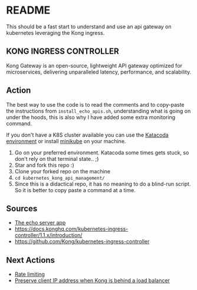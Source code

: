 # README
This should be a fast start to understand and use an api gateway on kubernetes leveraging the Kong ingress.

## KONG INGRESS CONTROLLER
Kong Gateway is an open-source, lightweight API gateway optimized for microservices, delivering unparalleled latency, performance, and scalability.

## Action
The best way to use the code is to read the comments and to copy-paste the instructions from `install_echo_apis.sh`, understanding what is going on under the hoods, this is also why I have added some extra monitoring command.

If you don't have a K8S cluster available you can use the [Katacoda environment](https://www.katacoda.com/courses/kubernetes/kubectl-run-containers) or install [minikube](https://minikube.sigs.k8s.io/docs/start/) on your machine.

1. Go on your preferred environment. Katacoda some times gets stuck, so don't rely on that terminal state.. ;)
2. Star and fork this repo :)
3. Clone your forked repo on the machine
3. `cd kubernetes_kong_api_management/`
3. Since this is a didactical repo, it has no meaning to do a blind-run script.
    So it is better to copy paste a command at a time.


## Sources
- [The echo server app](gcr.io/kubernetes-e2e-test-images/echoserver:2.2)
- https://docs.konghq.com/kubernetes-ingress-controller/1.1.x/introduction/
- https://github.com/Kong/kubernetes-ingress-controller

## Next Actions
- [Rate limiting](https://docs.konghq.com/kubernetes-ingress-controller/1.1.x/guides/redis-rate-limiting/)
- [Preserve client IP address when Kong is behind a load balancer](https://docs.konghq.com/kubernetes-ingress-controller/1.1.x/guides/preserve-client-ip/)

